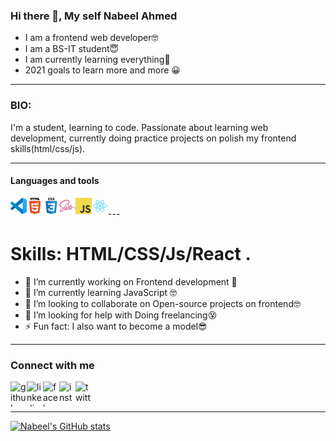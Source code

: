 ### Hi there 👋, My self Nabeel Ahmed

- I am a frontend web developer🤓
- I am a BS-IT student😇
- I am currently learning everything🤣
- 2021 goals to learn more and more 😀

---

### BIO: <br/>

I'm a student, learning to code. Passionate about learning web development, currently doing practice projects on polish my frontend skills(html/css/js).

---

#### Languages and tools

<img align="left" alt="Visual Studio Code" width="26px" src="https://raw.githubusercontent.com/github/explore/80688e429a7d4ef2fca1e82350fe8e3517d3494d/topics/visual-studio-code/visual-studio-code.png" /> 
<img align="left" alt="HTML5" width="26px" src="https://raw.githubusercontent.com/github/explore/80688e429a7d4ef2fca1e82350fe8e3517d3494d/topics/html/html.png" />
<img align="left" alt="CSS3" width="26px" src="https://raw.githubusercontent.com/github/explore/80688e429a7d4ef2fca1e82350fe8e3517d3494d/topics/css/css.png" />
<img align="left" alt="Sass" width="26px" src="https://raw.githubusercontent.com/github/explore/80688e429a7d4ef2fca1e82350fe8e3517d3494d/topics/sass/sass.png" />
<img align="left" alt="JavaScript" width="26px" src="https://raw.githubusercontent.com/github/explore/80688e429a7d4ef2fca1e82350fe8e3517d3494d/topics/javascript/javascript.png" />
<img align="left" alt="React" width="26px" src="https://raw.githubusercontent.com/github/explore/80688e429a7d4ef2fca1e82350fe8e3517d3494d/topics/react/react.png" />
<br>
---

# Skills: HTML/CSS/Js/React .

- 🔭 I’m currently working on Frontend development 🤠
- 🌱 I’m currently learning JavaScript 🤓
- 👯 I’m looking to collaborate on Open-source projects on frontend🤓
- 🤔 I’m looking for help with Doing freelancing😵
- ⚡ Fun fact: I also want to become a model😎

---

### Connect with me

[<img align="left" width="26px" src='https://cdn.jsdelivr.net/npm/simple-icons@3.0.1/icons/github.svg' alt='github' height='40'>](https://github.com/nabeelahmed1699)
[<img align="left" width="26px"  src='https://cdn.jsdelivr.net/npm/simple-icons@3.0.1/icons/linkedin.svg' alt='linkedin' height='40'>](https://www.linkedin.com/in/nabeelahmed1699/)
[<img  align="left" width="26px" src='https://cdn.jsdelivr.net/npm/simple-icons@3.0.1/icons/facebook.svg' alt='facebook' height='40'>](https://www.facebook.com/billy.prince.980) [<img  align="left" width="26px" src='https://cdn.jsdelivr.net/npm/simple-icons@3.0.1/icons/instagram.svg' alt='instagram' height='40'>](https://www.instagram.com/nabeel_mufti/) [<img align="left" width="26px"  src='https://cdn.jsdelivr.net/npm/simple-icons@3.0.1/icons/twitter.svg' alt='twitter' height='40'>](https://twitter.com/nabeel_mufti)
<br>
<br>

---

[![Nabeel's GitHub stats](https://github-readme-stats.vercel.app/api?username=nabeelahmed1699&show_icons=true&theme=cobalt)](https://github.com/nabeelahmed1699/github-readme-stats)
